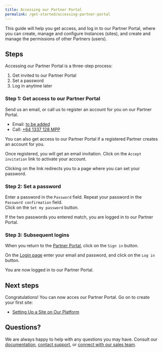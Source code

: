 ```yaml
---
title: Accessing our Partner Portal
permalink: /get-started/accessing-partner-portal
---
```


This guide will help you get access, and log in to our Partner Portal, where you can create, manage and configure Instances (sites), and create and manage the permissions of other Partners (users).

## Steps

Accessing our Partner Portal is a three-step process:

1.  Get invited to our Partner Portal
2.  Set a password
3.  Log in anytime later

### Step 1: Get access to our Partner Portal

Send us an email, or call us to register an account for you on our Partner Portal.

* Email: [to be added]()
* Call: [+64 1337 128 MPP](tel:+641337128MPP)

You can also get access to our Partner Portal if a registered Partner creates an account for you.

Once registered, you will get an email invitation. Click on the `Accept invitation` link to activate your account.

Clicking on the link redirects you to a page where you can set your password.

### Step 2: Set a password

Enter a password in the `Password` field.
Repeat your password in the `Password confirmation` field.  
Click on the `Set my password` button.

If the two passwords you entered match, you are logged in to our Partner Portal.

### Step 3: Subsequent logins

When you return to the [Partner Portal](http://portal.apps.near-me.com/), click on the `Sign in` button.

On the [Login page](http://portal.apps.near-me.com/users/sign_in) enter your email and password, and click on the `Log in` button.

You are now logged in to our Partner Portal.

## Next steps

Congratulations! You can now acces our Partner Portal. Go on to create your first site:

* [Setting Up a Site on Our Platform]()

## Questions?

We are always happy to help with any questions you may have. Consult our [documentation](), [contact support](), or [connect with our sales team]().
